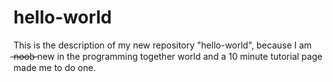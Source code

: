 # hello-world
This is the description of my new repository "hello-world", because I am   ̶n̶o̶o̶b̶ new  in the programming together world and a 10 minute tutorial page made me to do one. 

